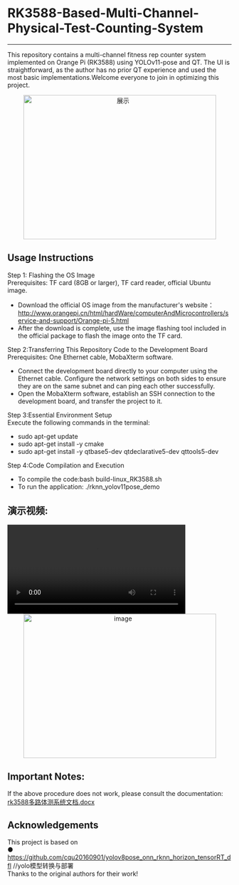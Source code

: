 # RK3588-Based-Multi-Channel-Physical-Test-Counting-System  
---
This repository contains a multi-channel fitness rep counter system implemented on Orange Pi (RK3588) using YOLOv11-pose and QT. The UI is straightforward, as the author has no prior QT experience and used the most basic implementations.Welcome everyone to join in optimizing this project.


<div align="center">
<img width="433" height="324" alt="展示" src="https://github.com/user-attachments/assets/07361ca2-8807-49b0-8b96-7c25d30a1d3f" />
</div>


Usage Instructions
---
Step 1: Flashing the OS Image  
Prerequisites: TF card (8GB or larger), TF card reader, official Ubuntu image.  
  - Download the official OS image from the manufacturer's website：http://www.orangepi.cn/html/hardWare/computerAndMicrocontrollers/service-and-support/Orange-pi-5.html  
  - After the download is complete, use the image flashing tool included in the official package to flash the image onto the TF card.


Step 2:Transferring This Repository Code to the Development Board  
Prerequisites: One Ethernet cable, MobaXterm software.  
  - Connect the development board directly to your computer using the Ethernet cable. Configure the network settings on both sides to ensure they are on the same subnet and can ping each other successfully.  
  - Open the MobaXterm software, establish an SSH connection to the development board, and transfer the project to it.  


Step 3:Essential Environment Setup  
Execute the following commands in the terminal:  
  - sudo apt-get update  
  - sudo apt-get install -y cmake  
  - sudo apt-get install -y qtbase5-dev qtdeclarative5-dev qttools5-dev  


Step 4:Code Compilation and Execution  
  - To compile the code:bash build-linux_RK3588.sh  
  - To run the application: ./rknn_yolov11pose_demo  







演示视频:  
---
<video src="https://github.com/user-attachments/assets/e71c0e9c-5271-4e9c-b2fb-d95266a63476" controls width="400">
  Your browser does not support the video tag.
</video>  



<div align="center">
<img width="433" height="324" alt="image" src="https://github.com/user-attachments/assets/e7ebf89f-1819-4100-a079-b6bc3dcceeb7" />  
</div>





Important Notes:  
---
If the above procedure does not work, please consult the documentation:    
[rk3588多路体测系统文档.docx](https://github.com/user-attachments/files/22723281/rk3588.docx)  





Acknowledgements
---
This project is based on  
 ● https://github.com/cqu20160901/yolov8pose_onn_rknn_horizon_tensorRT_dfl    //yolo模型转换与部署  
Thanks to the original authors for their work!  
